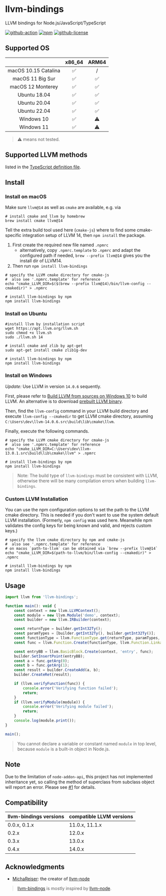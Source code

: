 # llvm-bindings

LLVM bindings for Node.js/JavaScript/TypeScript

[![github-action](https://img.shields.io/github/workflow/status/ApsarasX/llvm-bindings/Build?style=flat-square)](https://github.com/ApsarasX/llvm-bindings/actions)
[![npm](https://img.shields.io/npm/v/llvm-bindings?style=flat-square)](https://www.npmjs.com/package/llvm-bindings)
[![github-license](https://img.shields.io/github/license/ApsarasX/llvm-bindings?style=flat-square)](https://github.com/ApsarasX/llvm-bindings/blob/master/LICENSE)

## Supported OS

|                      | x86_64 | ARM64 |
|:--------------------:|:------:|:-----:|
| macOS 10.15 Catalina |   ✅    |   /   |
|   macOS 11 Big Sur   |   ✅    |   ✅   |
|  macOS 12 Monterey   |   ✅    |   ✅   |
|     Ubuntu 18.04     |   ✅    |   ✅   |
|     Ubuntu 20.04     |   ✅    |   ✅   |
|     Ubuntu 22.04     |   ✅    |   ✅   |
|      Windows 10      |   ✅    |  ⚠️   |
|      Windows 11      |   ✅    |  ⚠️   |

> ⚠️ means not tested.

## Supported LLVM methods

listed in the [TypeScript definition file](./llvm-bindings.d.ts).

## Install

### Install on macOS

Make sure `llvm@14` as well as `cmake` are available, e.g. via
```shell
# install cmake and llvm by homebrew
brew install cmake llvm@14
```

Tell the extra build tool used here (`cmake-js`) where to find some cmake-specific integration setup of LLVM 14, then `npm install` the package.
1. First create the required new file named `.npmrc`
   * alternatively, copy `.npmrc.template` to `.npmrc` and adapt the configured path if needed, `brew --prefix llvm@14` gives you the install dir of LLVM14.
2. Then run `npm install llvm-bindings`

```shell
# specify the LLVM cmake directory for cmake-js
#  also see '.npmrc.template' for reference
echo "cmake_LLVM_DIR=$($(brew --prefix llvm@14)/bin/llvm-config --cmakedir)" > .npmrc

# install llvm-bindings by npm
npm install llvm-bindings
```

### Install on Ubuntu

```shell
#install llvm by installation script
wget https://apt.llvm.org/llvm.sh
sudo chmod +x llvm.sh
sudo ./llvm.sh 14

# install cmake and zlib by apt-get
sudo apt-get install cmake zlib1g-dev

# install llvm-bindings by npm
npm install llvm-bindings
```

### Install on Windows

_Update:_ Use LLVM in version `14.0.6` sequently.

First, please refer to [Build LLVM from sources on Windows 10](https://github.com/ApsarasX/llvm-bindings/wiki/Build-LLVM-from-source-code-on-Windows-10) to build LLVM. An alternative is to download [prebuilt LLVM binary](https://github.com/ApsarasX/llvm-windows/releases).

Then, find the `llvm-config` command in your LLVM build directory and execute `llvm-config --cmakedir` to get LLVM cmake directory, assuming `C:\Users\dev\llvm-14.0.6.src\build\lib\cmake\llvm`.

Finally, execute the following commands.

```shell
# specify the LLVM cmake directory for cmake-js
#  also see '.npmrc.template' for reference
echo "cmake_LLVM_DIR=C:\Users\dev\llvm-13.0.1.src\build\lib\cmake\llvm" > .npmrc

# install llvm-bindings by npm
npm install llvm-bindings
```

> Note: The build type of `llvm-bindings` must be consistent with LLVM, otherwise there will be many compilation errors when building `llvm-bindings`.

### Custom LLVM Installation
You can use the npm configuration options to set the path to the LLVM cmake directory. This is needed if you don't want to use the system default LLVM installation.
(Formerly, `npm config` was used here. Meanwhile npm validates the config keys for being known and valid, and rejects custom keys.)


```shell
# specify the llvm cmake directory by npm and cmake-js
#  also see '.npmrc.template' for reference
# on macos `path-to-llvm` can be obtained via `brew --prefix llvm@14`
echo "cmake_LLVM_DIR=$(path-to-llvm/bin/llvm-config --cmakedir)" > .npmrc

# install llvm-bindings by npm
npm install llvm-bindings
```

## Usage

```javascript
import llvm from 'llvm-bindings';

function main(): void {
    const context = new llvm.LLVMContext();
    const module = new llvm.Module('demo', context);
    const builder = new llvm.IRBuilder(context);

    const returnType = builder.getInt32Ty();
    const paramTypes = [builder.getInt32Ty(), builder.getInt32Ty()];
    const functionType = llvm.FunctionType.get(returnType, paramTypes, false);
    const func = llvm.Function.Create(functionType, llvm.Function.LinkageTypes.ExternalLinkage, 'add', module);

    const entryBB = llvm.BasicBlock.Create(context, 'entry', func);
    builder.SetInsertPoint(entryBB);
    const a = func.getArg(0);
    const b = func.getArg(1);
    const result = builder.CreateAdd(a, b);
    builder.CreateRet(result);

    if (llvm.verifyFunction(func)) {
        console.error('Verifying function failed');
        return;
    }
    if (llvm.verifyModule(module)) {
        console.error('Verifying module failed');
        return;
    }
    console.log(module.print());
}

main();
```

> You cannot declare a variable or constant named `module` in top level, because `module` is a built-in object in Node.js.

## Note
Due to the limitation of `node-addon-api`, this project has not implemented inheritance yet, so calling the method of superclass from subclass object will report an error. Please see [#1](https://github.com/ApsarasX/llvm-bindings/issues/1) for details.

## Compatibility

| llvm-bindings versions | compatible LLVM versions |
|------------------------|--------------------------|
| 0.0.x, 0.1.x           | 11.0.x, 11.1.x           |
| 0.2.x                  | 12.0.x                   |
| 0.3.x                  | 13.0.x                   |
| 0.4.x                  | 14.0.x                   |

## Acknowledgments
- [MichaReiser](https://github.com/MichaReiser): the creator of [llvm-node](https://github.com/MichaReiser/llvm-node)

> [llvm-bindings](https://github.com/ApsarasX/llvm-bindings) is mostly inspired by [llvm-node](https://github.com/MichaReiser/llvm-node).
